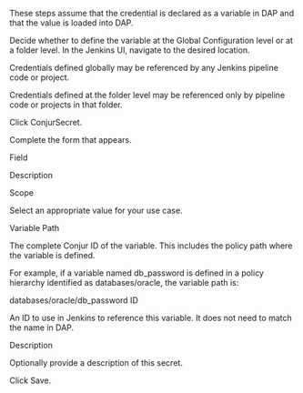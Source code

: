 
These steps assume that the credential is declared as a variable in DAP and that the value is loaded into DAP.

Decide whether to define the variable at the Global Configuration level or at a folder level. In the Jenkins UI, navigate to the desired location.

Credentials defined globally may be referenced by any Jenkins pipeline code or project.

Credentials defined at the folder level may be referenced only by pipeline code or projects in that folder.

Click ConjurSecret.

Complete the form that appears.

Field

Description

Scope

Select an appropriate value for your use case.

Variable Path

The complete Conjur ID of the variable. This includes the policy path where the variable is defined.

For example, if a variable named db_password is defined in a policy hierarchy identified as databases/oracle, the variable path is: 

 	
databases/oracle/db_password
ID

An ID to use in Jenkins to reference this variable. It does not need to match the name in DAP.

Description

Optionally provide a description of this secret.

Click Save.

